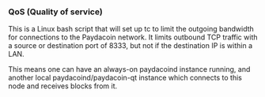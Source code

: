 ### QoS (Quality of service) ###

This is a Linux bash script that will set up tc to limit the outgoing bandwidth for connections to the Paydacoin network. It limits outbound TCP traffic with a source or destination port of 8333, but not if the destination IP is within a LAN.

This means one can have an always-on paydacoind instance running, and another local paydacoind/paydacoin-qt instance which connects to this node and receives blocks from it.
